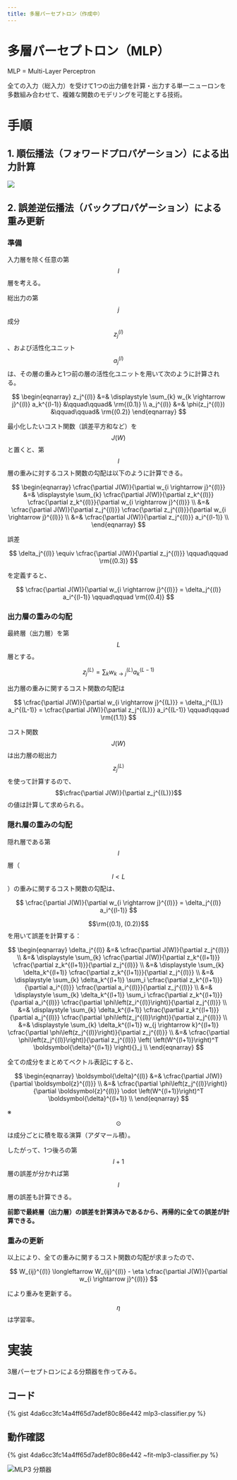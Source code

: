 ```yaml
---
title: 多層パーセプトロン（作成中）
---
```


# 多層パーセプトロン（MLP）

MLP = Multi-Layer Perceptron

全ての入力（総入力）を受けて1つの出力値を計算・出力する単一ニューロンを多数組み合わせて、複雑な関数のモデリングを可能とする技術。

# 手順

## 1. 順伝播法（フォワードプロパゲーション）による出力計算

![](https://user-images.githubusercontent.com/13412823/82748407-8a7c7680-9ddc-11ea-8478-e9c8be13fd17.png)

## 2. 誤差逆伝播法（バックプロパゲーション）による重み更新

### 準備

入力層を除く任意の第 $$l$$ 層を考える。

総出力の第 $$j$$ 成分 $$z_j^{(l)}$$、および活性化ユニット $$a_j^{(l)}$$ は、その層の重みと1つ前の層の活性化ユニットを用いて次のように計算される。

$$
\begin{eqnarray}
z_j^{(l)} &=& \displaystyle \sum_{k} w_{k \rightarrow j}^{(l)} a_k^{(l-1)} &\qquad\qquad& \rm{(0.1)} \\
a_j^{(l)} &=& \phi(z_j^{(l)}) &\qquad\qquad& \rm{(0.2)}
\end{eqnarray}
$$

最小化したいコスト関数（誤差平方和など）を $$J(W)$$ と置くと、第 $$l$$ 層の重みに対するコスト関数の勾配は以下のように計算できる。

$$
\begin{eqnarray}
\cfrac{\partial J(W)}{\partial w_{i \rightarrow j}^{(l)}}
&=& \displaystyle \sum_{k} \cfrac{\partial J(W)}{\partial z_k^{(l)}} \cfrac{\partial z_k^{(l)}}{\partial w_{i \rightarrow j}^{(l)}} \\
&=& \cfrac{\partial J(W)}{\partial z_j^{(l)}} \cfrac{\partial z_j^{(l)}}{\partial w_{i \rightarrow j}^{(l)}} \\
&=& \cfrac{\partial J(W)}{\partial z_j^{(l)}} a_i^{(l-1)} \\
\end{eqnarray}
$$

誤差

$$
\delta_j^{(l)} \equiv \cfrac{\partial J(W)}{\partial z_j^{(l)}} \qquad\qquad \rm{(0.3)}
$$

を定義すると、

$$
\cfrac{\partial J(W)}{\partial w_{i \rightarrow j}^{(l)}} = \delta_j^{(l)} a_i^{(l-1)} \qquad\qquad \rm{(0.4)}
$$

### 出力層の重みの勾配

最終層（出力層）を第 $$L$$ 層とする。

$$
z_j^{(L)} = \displaystyle \sum_{k} w_{k \rightarrow j}^{(L)} a_k^{(L-1)}
$$

出力層の重みに関するコスト関数の勾配は

$$
\cfrac{\partial J(W)}{\partial w_{i \rightarrow j}^{(L)}}
= \delta_j^{(L)} a_i^{(L-1)} = \cfrac{\partial J(W)}{\partial z_j^{(L)}} a_i^{(L-1)} \qquad\qquad \rm{(1.1)}
$$

コスト関数 $$J(W)$$ は出力層の総出力 $$z_j^{(L)}$$ を使って計算するので、$$\cfrac{\partial J(W)}{\partial z_j^{(L)}}$$ の値は計算して求められる。


### 隠れ層の重みの勾配

隠れ層である第 $$l$$ 層（$$l \lt L$$）の重みに関するコスト関数の勾配は、

$$
\cfrac{\partial J(W)}{\partial w_{i \rightarrow j}^{(l)}}
= \delta_j^{(l)} a_i^{(l-1)}
$$

$$\rm{(0.1), (0.2)}$$ を用いて誤差を計算する：

$$
\begin{eqnarray}
\delta_j^{(l)}
&=& \cfrac{\partial J(W)}{\partial z_j^{(l)}} \\
&=& \displaystyle \sum_{k} \cfrac{\partial J(W)}{\partial z_k^{(l+1)}} \cfrac{\partial z_k^{(l+1)}}{\partial z_j^{(l)}} \\
&=& \displaystyle \sum_{k} \delta_k^{(l+1)} \cfrac{\partial z_k^{(l+1)}}{\partial z_j^{(l)}} \\
&=& \displaystyle \sum_{k} \delta_k^{(l+1)}
\sum_i \cfrac{\partial z_k^{(l+1)}}{\partial a_i^{(l)}} \cfrac{\partial a_i^{(l)}}{\partial z_j^{(l)}} \\
&=& \displaystyle \sum_{k} \delta_k^{(l+1)}
\sum_i \cfrac{\partial z_k^{(l+1)}}{\partial a_i^{(l)}} \cfrac{\partial \phi\left(z_i^{(l)}\right)}{\partial z_j^{(l)}} \\
&=& \displaystyle \sum_{k} \delta_k^{(l+1)}
\cfrac{\partial z_k^{(l+1)}}{\partial a_j^{(l)}} \cfrac{\partial \phi\left(z_j^{(l)}\right)}{\partial z_j^{(l)}} \\
&=& \displaystyle \sum_{k} \delta_k^{(l+1)}
w_{j \rightarrow k}^{(l+1)} \cfrac{\partial \phi\left(z_j^{(l)}\right)}{\partial z_j^{(l)}} \\
&=& \cfrac{\partial \phi\left(z_j^{(l)}\right)}{\partial z_j^{(l)}} \left( \left(W^{(l+1)}\right)^T \boldsymbol{\delta}^{(l+1)} \right){}_j \\
\end{eqnarray}
$$

全ての成分をまとめてベクトル表記にすると、

$$
\begin{eqnarray}
\boldsymbol{\delta}^{(l)}
&=& \cfrac{\partial J(W)}{\partial \boldsymbol{z}^{(l)}} \\
&=& \cfrac{\partial \phi\left(z_j^{(l)}\right)}{\partial \boldsymbol{z}^{(l)}} \odot \left(W^{(l+1)}\right)^T \boldsymbol{\delta}^{(l+1)} \\
\end{eqnarray}
$$

※ $$\odot$$ は成分ごとに積を取る演算（アダマール積）。

したがって、1つ後ろの第 $$l+1$$ 層の誤差が分かれば第 $$l$$ 層の誤差も計算できる。

**前節で最終層（出力層）の誤差を計算済みであるから、再帰的に全ての誤差が計算できる。**


### 重みの更新

以上により、全ての重みに関するコスト関数の勾配が求まったので、

$$
W_{ij}^{(l)} \longleftarrow W_{ij}^{(l)} - \eta \cfrac{\partial J(W)}{\partial w_{i \rightarrow j}^{(l)}}
$$

により重みを更新する。

$$\eta$$ は学習率。


# 実装

3層パーセプトロンによる分類器を作ってみる。

## コード

{% gist 4da6cc3fc14a4ff65d7adef80c86e442 mlp3-classifier.py %}

## 動作確認

{% gist 4da6cc3fc14a4ff65d7adef80c86e442 ~fit-mlp3-classifier.py %}

![MLP3 分類器](https://user-images.githubusercontent.com/13412823/82753237-23bc8480-9dff-11ea-8ad8-64207769349f.png)
